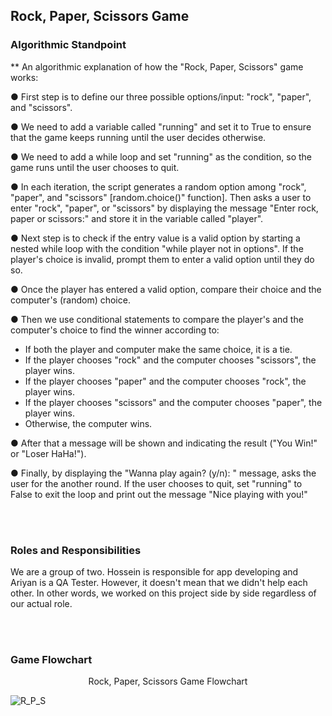 ## Rock, Paper, Scissors Game

### Algorithmic Standpoint
** An algorithmic explanation of how the "Rock, Paper, Scissors" game works:

● First step is to define our three possible options/input: "rock", "paper", and "scissors".

● We need to add a variable called "running" and set it to True to ensure that the game keeps running until the user decides otherwise.

● We need to add a while loop and set "running" as the condition, so the game runs until the user chooses to quit.

● In each iteration, the script generates a random option among "rock", "paper", and "scissors" [random.choice()" function]. Then asks a user to enter "rock", "paper", or "scissors" by displaying the message "Enter rock, paper or scissors:" and store it in the variable called "player".

● Next step is to check if the entry value is a valid option by starting a nested while loop with the condition "while player not in options". If the player's choice is invalid, prompt them to enter a valid option until they do so.

● Once the player has entered a valid option, compare their choice and the computer's (random) choice.

● Then we use conditional statements to compare the player's and the computer's choice to find the winner according to:
-	If both the player and computer make the same choice, it is a tie.
-	If the player chooses "rock" and the computer chooses "scissors", the player wins.
-	If the player chooses "paper" and the computer chooses "rock", the player wins.
-	If the player chooses "scissors" and the computer chooses "paper", the player wins.
-	Otherwise, the computer wins.

● After that a message will be shown and indicating the result ("You Win!" or "Loser HaHa!").

● Finally, by displaying the "Wanna play again? (y/n): " message, asks the user for the another round. If the user chooses to quit, set "running" to False to exit the loop and print out the message "Nice playing with you!"

</br>
</br>

### Roles and Responsibilities
We are a group of two. Hossein is responsible for app developing and Ariyan is a QA Tester. However, it doesn't mean that we didn't help each other. In other words, we worked on this project side by side regardless of our actual role.


</br>
</br>

### Game Flowchart

<div align="center">
 Rock, Paper, Scissors Game Flowchart
</div>

![R_P_S](http://nouvinmedia.com/wp-content/uploads/2023/03/Flowchart.png)
</br>
</br>
